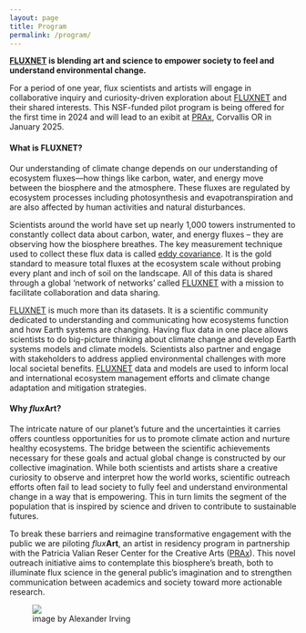```yaml
---
layout: page
title: Program
permalink: /program/
---
```

<!-- Google tag (gtag.js) -->
<script async src="https://www.googletagmanager.com/gtag/js?id=G-BZ7FX1WQPT"></script>
<script>
  window.dataLayer = window.dataLayer || [];
  function gtag(){dataLayer.push(arguments);}
  gtag('js', new Date());

  gtag('config', 'G-BZ7FX1WQPT');
</script>

<b><a href = "https://fluxnet.org/">FLUXNET</a> is blending art and science to empower society to feel and understand environmental change.</b>

For a period of one year, flux scientists and artists will engage in collaborative inquiry and curiosity-driven exploration about <a href = "https://fluxnet.org/">FLUXNET</a> and their shared interests. This NSF-funded pilot program is being offered for the first time in 2024 and will lead to an exibit at <a href = "https://prax.oregonstate.edu/">PRAx</a>, Corvallis OR in January 2025.


<h4>What is FLUXNET?</h4>

Our understanding of climate change depends on our understanding of ecosystem fluxes—how things like carbon, water, and energy move between the biosphere and the atmosphere. These fluxes are regulated by ecosystem processes including photosynthesis and evapotranspiration and are also affected by human activities and natural disturbances. 

Scientists around the world have set up nearly 1,000 towers instrumented to constantly collect data about carbon, water, and energy fluxes – they are observing how the biosphere breathes. The key measurement technique used to collect these flux data is called <a href = "https://www.youtube.com-/watch?v=CR4Anc8Mkas">eddy covariance</a>. It is the gold standard to measure total fluxes at the ecosystem scale without probing every plant and inch of soil on the landscape. All of this data is shared through a global ‘network of networks’ called <a href = "https://fluxnet.org/">FLUXNET</a> with a mission to facilitate collaboration and data sharing.

<a href = "https://fluxnet.org/">FLUXNET</a> is much more than its datasets. It is a scientific community dedicated to understanding and communicating how ecosystems function and how Earth systems are changing. Having flux data in one place allows scientists to do big-picture thinking about climate change and develop Earth systems models and climate models. Scientists also partner and engage with stakeholders to address applied environmental challenges with more local societal benefits. <a href = "https://fluxnet.org/">FLUXNET</a> data and models are used to inform local and international ecosystem management efforts and climate change adaptation and mitigation strategies.

<h4>Why <i>flux</i><b>Art</b>?</h4>

The intricate nature of our planet’s future and the uncertainties it carries offers countless opportunities for us to promote climate action and nurture healthy ecosystems. The bridge between the scientific achievements necessary for these goals and actual global change is constructed by our collective imagination. While both scientists and artists share a creative curiosity to observe and interpret how the world works, scientific outreach efforts often fail to lead society to fully feel and understand environmental change in a way that is empowering. This in turn limits the segment of the population that is inspired by science and driven to contribute to sustainable futures.

To break these barriers and reimagine transformative engagement with the public we are piloting <i>flux</i><b>Art</b>, an artist in residency program in partnership with the Patricia Valian Reser Center for the Creative Arts (<a href = "https://prax.oregonstate.edu/">PRAx</a>). This novel outreach initiative aims to contemplate this biosphere’s breath, both to illuminate flux science in the general public’s imagination and to strengthen communication between academics and society toward more actionable research. 

<figure>
  <img src="https://fluxnetart.github.io/images/metolius.JPG" class="center">
  <figcaption>image by Alexander Irving</figcaption>
</figure>


